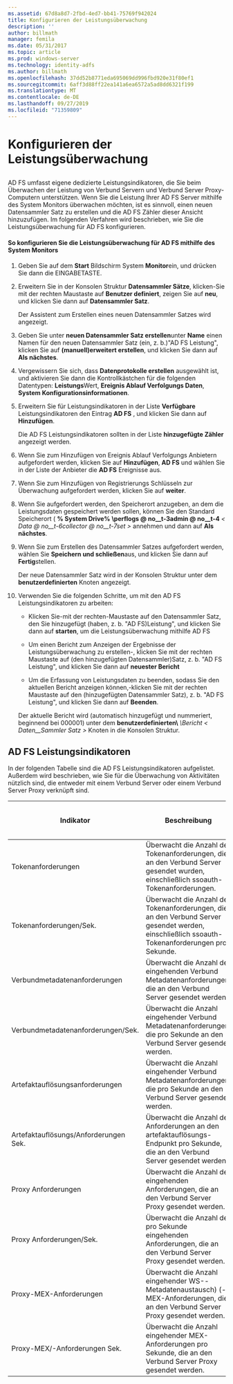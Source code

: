 ```yaml
---
ms.assetid: 67d8a8d7-2fbd-4ed7-bb41-75769f942024
title: Konfigurieren der Leistungsüberwachung
description: ''
author: billmath
manager: femila
ms.date: 05/31/2017
ms.topic: article
ms.prod: windows-server
ms.technology: identity-adfs
ms.author: billmath
ms.openlocfilehash: 37dd52b8771eda695069dd996fbd920e31f80ef1
ms.sourcegitcommit: 6aff3d88ff22ea141a6ea6572a5ad8dd6321f199
ms.translationtype: MT
ms.contentlocale: de-DE
ms.lasthandoff: 09/27/2019
ms.locfileid: "71359809"
---
```

# <a name="configure-performance-monitoring"></a>Konfigurieren der Leistungsüberwachung
  
## <a name="bkmk_ConfigurePerfMon"></a>  
AD FS umfasst eigene dedizierte Leistungsindikatoren, die Sie beim Überwachen der Leistung von Verbund Servern und Verbund Server Proxy-Computern unterstützen. Wenn Sie die Leistung Ihrer AD FS Server mithilfe des System Monitors überwachen möchten, ist es sinnvoll, einen neuen Datensammler Satz zu erstellen und die AD FS Zähler dieser Ansicht hinzuzufügen. Im folgenden Verfahren wird beschrieben, wie Sie die Leistungsüberwachung für AD FS konfigurieren.  
  
#### <a name="to-configure-performance-monitoring-for-ad-fs-using-performance-monitor"></a>So konfigurieren Sie die Leistungsüberwachung für AD FS mithilfe des System Monitors  
  
1. Geben Sie auf dem **Start** Bildschirm System **Monitor**ein, und drücken Sie dann die EINGABETASTE.  
  
2. Erweitern Sie in der Konsolen Struktur **Datensammler Sätze**, klicken\-Sie mit der rechten Maustaste auf **Benutzer definiert**, zeigen Sie auf **neu**, und klicken Sie dann auf **Datensammler Satz**.  
  
   Der Assistent zum Erstellen eines neuen Datensammler Satzes wird angezeigt.  
  
3. Geben Sie unter **neuen Datensammler Satz erstellen**unter **Name** einen Namen für den neuen Datensammler Satz \(ein, z. b.\)"AD FS Leistung", klicken Sie auf  **\(manuell\)erweitert erstellen**, und klicken Sie dann auf  **Als nächstes**.  
  
4. Vergewissern Sie sich, dass **Datenprotokolle erstellen** ausgewählt ist, und aktivieren Sie dann die Kontrollkästchen für die folgenden Datentypen: **Leistungs**Wert, **Ereignis Ablauf Verfolgungs Daten**, **System Konfigurationsinformationen**.  
  
5. Erweitern Sie für Leistungsindikatoren in der Liste **Verfügbare** Leistungsindikatoren den Eintrag **AD FS** , und klicken Sie dann auf **Hinzufügen**.  
  
   Die AD FS Leistungsindikatoren sollten in der Liste **hinzugefügte Zähler** angezeigt werden.  
  
6. Wenn Sie zum Hinzufügen von Ereignis Ablauf Verfolgungs Anbietern aufgefordert werden, klicken Sie auf **Hinzufügen**, **AD FS** und wählen Sie in der Liste der Anbieter die **AD FS** Ereignisse aus.  
  
7. Wenn Sie zum Hinzufügen von Registrierungs Schlüsseln zur Überwachung aufgefordert werden, klicken Sie auf **weiter**.  
  
8. Wenn Sie aufgefordert werden, den Speicherort anzugeben, an dem die Leistungsdaten gespeichert werden sollen, können Sie den Standard Speicherort \( **% System Drive% \\perflogs @ no__t-3admin @ no__t-4** _< Data @ no__t-6collector @ no__t-7set >_ annehmen und dann auf **Als nächstes**.  
  
9. Wenn Sie zum Erstellen des Datensammler Satzes aufgefordert werden, wählen Sie **Speichern und schließen**aus, und klicken Sie dann auf **Fertig**stellen.  
  
    Der neue Datensammler Satz wird in der Konsolen Struktur unter dem **benutzerdefinierten** Knoten angezeigt.  
  
10. Verwenden Sie die folgenden Schritte, um mit den AD FS Leistungsindikatoren zu arbeiten:  
  
    -   Klicken Sie\-mit der rechten\-Maustaste auf den Datensammler Satz, den Sie hinzugefügt \(haben, z. b. "AD FS\)Leistung", und klicken Sie dann auf **starten**, um die Leistungsüberwachung mithilfe AD FS  
  
    -   Um einen Bericht zum Anzeigen der Ergebnisse der Leistungsüberwachung zu erstellen\-, klicken Sie mit der rechten Maustaste auf \(den hinzugefügten Datensammler\)Satz, z. b. "AD FS Leistung", und klicken Sie dann auf **neuester Bericht**  
  
    -   Um die Erfassung von Leistungsdaten zu beenden, sodass Sie den aktuellen Bericht anzeigen können,\-klicken Sie mit der rechten Maustaste auf den \(hinzugefügten Datensammler Satz\), z. b. "AD FS Leistung", und klicken Sie dann auf **Beenden**.  
  
    Der aktuelle Bericht wird \(automatisch hinzugefügt und nummeriert, beginnend bei 000001\) unter dem **benutzerdefinierten\\** <em>\\Bericht < Daten\_\_Sammler Satz ></em> Knoten in die Konsolen Struktur.  
  
## <a name="ad-fs-performance-counters"></a>AD FS Leistungsindikatoren  
In der folgenden Tabelle sind die AD FS Leistungsindikatoren aufgelistet. Außerdem wird beschrieben, wie Sie für die Überwachung von Aktivitäten nützlich sind, die entweder mit einem Verbund Server oder einem Verbund Server Proxy verknüpft sind.  
  
|Indikator|Beschreibung|Kann für Folgendes verwendet werden: 
|-----------|---------------|------------------- 
|Tokenanforderungen|Überwacht die Anzahl der Tokenanforderungen, die an den Verbund Server gesendet wurden, einschließlich ssoauth-Tokenanforderungen.|Verbundserver 
|Tokenanforderungen\/Sek.|Überwacht die Anzahl der Tokenanforderungen, die an den Verbund Server gesendet werden, einschließlich ssoauth-Tokenanforderungen pro Sekunde.|Verbundserver  
|Verbundmetadatenanforderungen|Überwacht die Anzahl der eingehenden Verbund Metadatenanforderungen, die an den Verbund Server gesendet werden.|Verbundserver  
|Verbundmetadatenanforderungen\/Sek.|Überwacht die Anzahl eingehender Verbund Metadatenanforderungen, die pro Sekunde an den Verbund Server gesendet werden.|Verbundserver  
|Artefaktauflösungsanforderungen|Überwacht die Anzahl eingehender Verbund Metadatenanforderungen, die pro Sekunde an den Verbund Server gesendet werden.|Verbundserver  
|Artefaktauflösungs\/Anforderungen Sek.|Überwacht die Anzahl der Anforderungen an den artefaktauflösungs-Endpunkt pro Sekunde, die an den Verbund Server gesendet werden.|Verbundserver  
|Proxy Anforderungen|Überwacht die Anzahl der eingehenden Anforderungen, die an den Verbund Server Proxy gesendet werden.|Verbund Server Proxys  
|Proxy Anforderungen\/Sek.|Überwacht die Anzahl der pro Sekunde eingehenden Anforderungen, die an den Verbund Server Proxy gesendet werden.|Verbund Server Proxys  
|Proxy-MEX-Anforderungen|Überwacht die Anzahl eingehender WS\--Metadatenaustausch\) \(-MEX-Anforderungen, die an den Verbund Server Proxy gesendet werden.|Verbund Server Proxys 
|Proxy-MEX\/-Anforderungen Sek.|Überwacht die Anzahl eingehender MEX-Anforderungen pro Sekunde, die an den Verbund Server Proxy gesendet werden.|Verbund Server Proxys  
  

